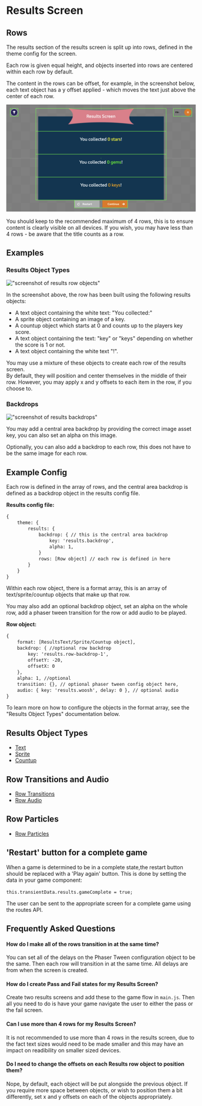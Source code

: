 # Results Screen

## Rows

The results section of the results screen is split up into rows, defined in the theme config for the screen.  

Each row is given equal height, and objects inserted into rows are centered within each row by default.  

The content in the rows can be offset, for example, in the screenshot below, each text object has a y offset applied - which moves the text just above the center of each row.

!["screenshot of results screen"](./images/results-rows.png)

You should keep to the recommended maximum of 4 rows, this is to ensure content is clearly visible on all devices. If you wish, you may have less than 4 rows - be aware that the title counts as a row.


## Examples

### Results Object Types

!["screenshot of results row objects"](./images/results-objects.png)

In the screenshot above, the row has been built using the following results objects:
- A text object containing the white text: "You collected:"
- A sprite object containing an image of  a key.
- A countup object which starts at 0 and counts up to the players key score.
- A text object containing the text: "key" or "keys" depending on whether the score is 1 or not.
- A text object containing the white text "!".

You may use a mixture of these objects to create each row of the results screen.  
By default, they will position and center themselves in the middle of their row. However, you may apply x and y offsets to each item in the row, if you choose to.

### Backdrops

!["screenshot of results backdrops"](./images/results-backdrops.png)

You may add a central area backdrop by providing the correct image asset key, you can also set an alpha on this image.

Optionally, you can also add a backdrop to each row, this does not have to be the same image for each row.

## Example Config

Each row is defined in the array of rows, and the central area backdrop is defined as a backdrop object in the results config file.

**Results config file:**
```json5
{
    theme: {
        results: {
            backdrop: { // this is the central area backdrop
                key: 'results.backdrop',
                alpha: 1,
            }
            rows: [Row object] // each row is defined in here
        }
    }
}
```

Within each row object, there is a format array, this is an array of text/sprite/countup objects that make up that row.

You may also add an optional backdrop object, set an alpha on the whole row, add a phaser tween transition for the row or add audio to be played.

**Row object:**
```json5
{
    format: [ResultsText/Sprite/Countup object],
    backdrop: { //optional row backdrop
        key: 'results.row-backdrop-1',
        offsetY: -20,
        offsetX: 0
    },
    alpha: 1, //optional
    transition: {}, // optional phaser tween config object here,
    audio: { key: 'results.woosh', delay: 0 }, // optional audio
}
```

To learn more on how to configure the objects in the format array, see the "Results Object Types" documentation below.

## Results Object Types

* [Text](./results-text.md)
* [Sprite](./results-sprite.md)
* [Countup](./results-countup.md)

## Row Transitions and Audio

* [Row Transitions](./results-transitions.md)
* [Row Audio](./results-audio.md)

## Row Particles

* [Row Particles](./results-particles.md)

## 'Restart' button for a complete game

When a game is determined to be in a complete state,the restart button should be replaced with a 'Play again' button.
This is done by setting the data in your game component:  
 
`this.transientData.results.gameComplete = true;`

The user can be sent to the appropriate screen for a complete game using the routes API.

## Frequently Asked Questions

#### How do I make all of the rows transition in at the same time?  
You can set all of the delays on the Phaser Tween configuration object to be the same. Then each row will transition in at the same time. All delays are from when the screen is created.

#### How do I create Pass and Fail states for my Results Screen?  
Create two results screens and add these to the game flow in `main.js`. Then all you need to do is have your game navigate the user to either the pass or the fail screen.

#### Can I use more than 4 rows for my Results Screen?
It is not recommended to use more than 4 rows in the results screen, due to the fact text sizes would need to be made smaller and this may have an impact on readibility on smaller sized devices.

#### Do I need to change the offsets on each Results row object to position them?
Nope, by default, each object will be put alongside the previous object. If you require more space between objects, or wish to position them a bit differently, set x and y offsets on each of the objects appropriately.